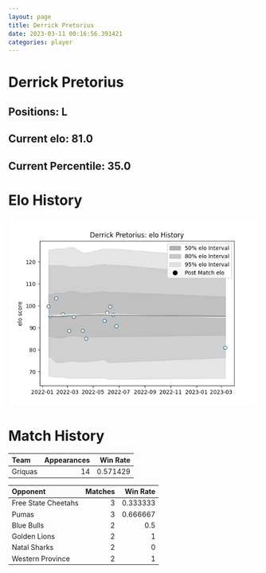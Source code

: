 ```yaml
---  
layout: page  
title: Derrick Pretorius  
date: 2023-03-11 00:16:56.391421  
categories: player  
---
```

# Derrick Pretorius

## Positions: L

## Current elo: 81.0

## Current Percentile: 35.0

# Elo History


![elo history](history_DerrickPretorius.png)
# Match History


| Team    |   Appearances |   Win Rate |
|:--------|--------------:|-----------:|
| Griquas |            14 |   0.571429 |

| Opponent            |   Matches |   Win Rate |
|:--------------------|----------:|-----------:|
| Free State Cheetahs |         3 |   0.333333 |
| Pumas               |         3 |   0.666667 |
| Blue Bulls          |         2 |   0.5      |
| Golden Lions        |         2 |   1        |
| Natal Sharks        |         2 |   0        |
| Western Province    |         2 |   1        |